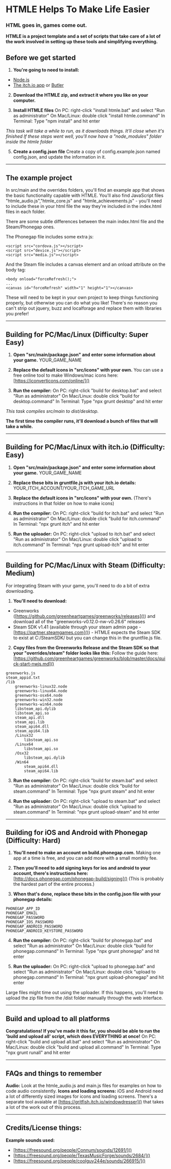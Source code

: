 # HTMLE Helps To Make Life Easier
### HTML goes in, games come out.

**HTMLE is a project template and a set of scripts that take care of a lot of the work involved in setting up these tools and simplifying everything.**

## Before we get started
1) **You're going to need to install:**
* [Node.js](https://nodejs.org/en/download/)
* [The itch.io app](https://itch.io/app) or [Butler](https://itch.io/docs/butler)

2) **Download the HTMLE zip, and extract it where you like on your computer.**

4) **Install HTMLE files**
On PC: right-click "install htmle.bat" and select "Run as administrator"
On Mac/Linux: double click "install htmle.command"
In Terminal: Type "npm install" and hit enter

*This task will take a while to run, as it downloads things. It'll close when it's finished*
*If these steps went well, you'll now have a "node_modules" folder inside the htmle folder*

5) **Create a config.json file**
Create a copy of config.example.json named config.json, and update the information in it.

---

## The example project
In src/main and the overrides folders, you'll find an example app that shows the basic functionality capable with HTMLE.
You'll also find JavaScript files "htmle_audio.js","htmle_core.js" and "htmle_achievements.js" - you'll need to include these in your html file the way they're included in the index.html files in each folder.

There are some subtle differences between the main index.html file and the Steam/Phonegap ones.

The Phonegap file includes some extra js:
```
<script src="cordova.js"></script>
<script src="device.js"></script>
<script src="media.js"></script>
```
And the Steam file includes a canvas element and an onload attribute on the body tag:
```
<body onload="forceRefresh();">
...
<canvas id="forceRefresh" width="1" height="1"></canvas>
```
These will need to be kept in your own project to keep things functioning properly, but otherwise you can do what you like! There's no reason you can't strip out jquery, buzz and localforage and replace them with libraries you prefer!

---

## Building for PC/Mac/Linux (Difficulty: Super Easy)
1) **Open "src/main/package.json" and enter some information about your game.**
YOUR_GAME_NAME

2) **Replace the default icons in "src/icons" with your own.**
You can use a free online tool to make Windows/mac icons here: [https://iconverticons.com/online/]()

3) **Run the compiler:**
On PC: right-click "build for desktop.bat" and select "Run as administrator"
On Mac/Linux: double click "build for desktop.command"
In Terminal: Type "npx grunt desktop" and hit enter

*This task compiles src/main to dist/desktop.*

**The first time the compiler runs, it'll download a bunch of files that will take a while.**

---

## Building for PC/Mac/Linux with itch.io (Difficulty: Easy)
1) **Open "src/main/package.json" and enter some information about your game.**
YOUR_GAME_NAME

2) **Replace these bits in gruntfile.js with your itch.io details:**
YOUR_ITCH_ACCOUNT/YOUR_ITCH_GAME_URL

3) **Replace the default icons in "src/icons" with your own.**
(There's instructions in that folder on how to make icons)

4) **Run the compiler:**
On PC: right-click "build for itch.bat" and select "Run as administrator"
On Mac/Linux: double click "build for itch.command"
In Terminal: "npx grunt itch" and hit enter

5) **Run the uploader:**
On PC: right-click "upload to itch.bat" and select "Run as administrator"
On Mac/Linux: double click "upload to itch.command"
In Terminal: "npx grunt upload-itch" and hit enter

---

## Building for PC/Mac/Linux with Steam (Difficulty: Medium)
For integrating Steam with your game, you'll need to do a bit of extra downloading.

1) **You'll need to download:**
* Greenworks ([https://github.com/greenheartgames/greenworks/releases]()) and download all of the "greenworks-v0.12.0-nw-v0.26.6" releases
* Steam SDK v1.41 (available through your steam admin page - [https://partner.steamgames.com]()) - HTMLE expects the Steam SDK to exist at C:/SteamSDK/ but you can change this in the gruntfile.js file.

2) **Copy files from the Greenworks Release and the Steam SDK so that your "overrides/steam" folder looks like this:**
Follow the guide here: [https://github.com/greenheartgames/greenworks/blob/master/docs/quick-start-nwjs.md]()
```
greenworks.js
steam_appid.txt
/lib
	greenworks-linux32.node
	greenworks-linux64.node
	greenworks-osx64.node
	greenworks-win32.node
	greenworks-win64.node
	libsteam_api.dylib
	libsteam_api.so
	steam_api.dll
	steam_api.lib
	steam_api64.dll
	steam_api64.lib
	/Linux32
		libsteam_api.so
	/Linux64
		libsteam_api.so
	/Osx32
		libsteam_api.dylib
	/Win64
		steam_api64.dll
		steam_api64.lib
```

3) **Run the compiler:**
On PC: right-click "build for steam.bat" and select "Run as administrator"
On Mac/Linux: double click "build for steam.command"
In Terminal: Type "npx grunt steam" and hit enter

5) **Run the uploader:**
On PC: right-click "upload to steam.bat" and select "Run as administrator"
On Mac/Linux: double click "upload to steam.command"
In Terminal: "npx grunt upload-steam" and hit enter


---

## Building for iOS and Android with Phonegap (Difficulty: Hard)
1) **You'll need to make an account on build.phonegap.com.**
Making one app at a time is free, and you can add more with a small monthly fee.

2) **Then you'll need to add signing keys for ios and android to your account, there's instructions here:**
[http://docs.phonegap.com/phonegap-build/signing]() (This is probably the hardest part of the entire process.)

3) **When that's done, replace these bits in the config.json file with your phonegap details:**
```
PHONEGAP_APP_ID
PHONEGAP_EMAIL
PHONEGAP_PASSWORD
PHONEGAP_IOS_PASSWORD
PHONEGAP_ANDROID_PASSWORD
PHONEGAP_ANDROID_KEYSTORE_PASSWORD
```

4) **Run the compiler:**
On PC: right-click "build for phonegap.bat" and select "Run as administrator"
On Mac/Linux: double click "build for phonegap.command"
In Terminal: Type "npx grunt phonegap" and hit enter

5) **Run the uploader:**
On PC: right-click "upload to phonegap.bat" and select "Run as administrator"
On Mac/Linux: double click "upload to phonegap.command"
In Terminal: "npx grunt upload-phonegap" and hit enter

Large files might time out using the uploader. If this happens, you'll need to upload the zip file from the /dist folder manually through the web interface.

---

## Build and upload to all platforms
**Congratulations! If you've made it this far, you should be able to run the 'build and upload all' script, which does EVERYTHING at once!**
On PC: right-click "build and upload all.bat" and select "Run as administrator"
On Mac/Linux: double click "build and upload all.command"
In Terminal: Type "npx grunt runall" and hit enter

---

## FAQs and things to remember
**Audio:** Look at the htmle_audio.js and main.js files for examples on how to code audio consistently.
**Icons and loading screens:** iOS and Android need a lot of differently sized images for icons and loading screens. There's a separate tool avaiable at [https://gritfish.itch.io/windowdresser]() that takes a lot of the work out of this process.

---

## Credits/License things:
**Example sounds used:**
* [https://freesound.org/people/Connum/sounds/12691/]()
* [https://freesound.org/people/TexasMusicForge/sounds/2684/]()
* [https://freesound.org/people/coolguy244e/sounds/266915/]()

